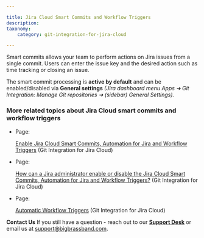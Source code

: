 ```yaml
---

title: Jira Cloud Smart Commits and Workflow Triggers
description:
taxonomy:
    category: git-integration-for-jira-cloud

---
```

Smart commits allows your team to perform actions on Jira issues from a single commit. Users can enter the issue key and the desired action such as time tracking or closing an issue.

The smart commit processing is **active by default** and can be enabled/disabled via **General settings** _(Jira dashboard menu Apps ➜ Git Integration: Manage Git repositories ➜ (sidebar) General Settings)._

### More related topics about Jira Cloud smart commits and workflow triggers

*   Page:

    [Enable Jira Cloud Smart Commits, Automation for Jira and Workflow Triggers](/wiki/spaces/GITCLOUD/pages/1940455528/Enable+Jira+Cloud+Smart+Commits%2C+Automation+for+Jira+and+Workflow+Triggers) (Git Integration for Jira Cloud)

*   Page:

    [How can a Jira administrator enable or disable the Jira Cloud Smart Commits, Automation for Jira and Workflow Triggers?](/wiki/spaces/GITCLOUD/pages/1940914229) (Git Integration for Jira Cloud)

*   Page:

    [Automatic Workflow Triggers](/wiki/spaces/GITCLOUD/pages/1940783182/Automatic+Workflow+Triggers) (Git Integration for Jira Cloud)


**Contact Us**
If you still have a question - reach out to our [**Support Desk**](https://bigbrassband.atlassian.net/servicedesk/customer/portals) or email us at [support@bigbrassband.com](mailto:support@bigbrassband.com).